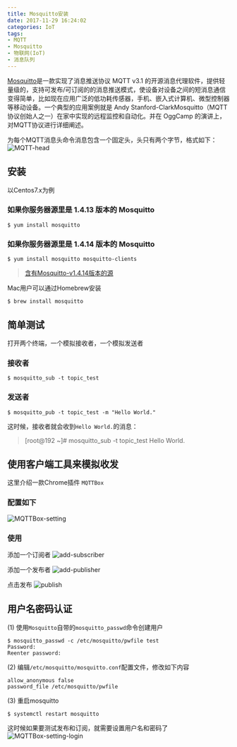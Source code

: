 ```yaml
---
title: Mosquitto安装
date: 2017-11-29 16:24:02
categories: IoT
tags:
- MQTT
- Mosquitto
- 物联网(IoT)
- 消息队列
---
```


[Mosquitto](https://baike.baidu.com/item/mosquitto)是一款实现了消息推送协议 MQTT v3.1 的开源消息代理软件，提供轻量级的，支持可发布/可订阅的的消息推送模式，使设备对设备之间的短消息通信变得简单，比如现在应用广泛的低功耗传感器，手机、嵌入式计算机、微型控制器等移动设备。一个典型的应用案例就是 Andy Stanford-ClarkMosquitto（MQTT协议创始人之一）在家中实现的远程监控和自动化。并在 OggCamp 的演讲上，对MQTT协议进行详细阐述。

为每个MQTT消息头命令消息包含一个固定头，头只有两个字节，格式如下：
![MQTT-head](http://upload-images.jianshu.io/upload_images/2196419-e37a07c5eb9c558a.png?imageMogr2/auto-orient/strip%7CimageView2/2/w/700)

## 安装

以Centos7.x为例

### 如果你服务器源里是 1.4.13 版本的 Mosquitto

~~~Shell
$ yum install mosquitto
~~~

### 如果你服务器源里是 1.4.14 版本的 Mosquitto

~~~Shell
$ yum install mosquitto mosquitto-clients
~~~

> [含有Mosquitto-v1.4.14版本的源](http://download.opensuse.org/repositories/home:/oojah:/mqtt/CentOS_CentOS-7/home:oojah:mqtt.repo)

Mac用户可以通过Homebrew安装

~~~Shell
$ brew install mosquitto
~~~

## 简单测试

打开两个终端，一个模拟接收者，一个模拟发送者

### 接收者

~~~Shell
$ mosquitto_sub -t topic_test
~~~

### 发送者

~~~Shell
$ mosquitto_pub -t topic_test -m "Hello World."
~~~

这时候，接收者就会收到`Hello World.`的消息：

> [root@192 ~]# mosquitto_sub -t topic_test
> Hello World.

## 使用客户端工具来模拟收发

这里介绍一款Chrome插件 `MQTTBox`

### 配置如下
![MQTTBox-setting](http://7xsk2b.com1.z0.glb.clouddn.com/image/mqttbox_setting.png)

### 使用

添加一个订阅者
![add-subscriber](http://7xsk2b.com1.z0.glb.clouddn.com/image/add_subscriber.png)

添加一个发布者
![add-publisher](http://7xsk2b.com1.z0.glb.clouddn.com/image/add_publisher.png)

点击发布
![publish](http://7xsk2b.com1.z0.glb.clouddn.com/image/mqttbox_publish.png)

## 用户名密码认证

(1) 使用`Mosquitto`自带的`mosquitto_passwd`命令创建用户

~~~Shell
$ mosquitto_passwd -c /etc/mosquitto/pwfile test
Password:
Reenter password:
~~~

(2) 编辑`/etc/mosquitto/mosquitto.conf`配置文件，修改如下内容

~~~
allow_anonymous false
password_file /etc/mosquitto/pwfile
~~~

(3) 重启mosquitto

~~~Shell
$ systemctl restart mosquitto
~~~

这时候如果要测试发布和订阅，就需要设置用户名和密码了
![MQTTBox-setting-login](http://7xsk2b.com1.z0.glb.clouddn.com/image/mqttbox_setting_login.png)


